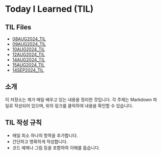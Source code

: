 # Today I Learned (TIL)

## TIL Files
- [08AUG2024_TIL](TIL_files/08AUG2024_TIL.md)
- [09AUG2024_TIL](TIL_files/09AUG2024_TIL.md)
- [10AUG2024_TIL](TIL_files/10AUG2024_TIL.md)
- [12AUG2024_TIL](TIL_files/12AUG2024_TIL.md)
- [14AUG2024_TIL](TIL_files/14AUG2024_TIL.md)
- [15AUG2024_TIL](TIL_files/15AUG2024_TIL.md)
- [14SEP2024_TIL](TIL_files/14SEP2024_TIL.md)



## 소개
이 저장소는 제가 매일 배우고 있는 내용을 정리한 것입니다. 각 주제는 Markdown 파일로 작성되어 있으며, 위의 링크를 클릭하여 내용을 확인할 수 있습니다.
## TIL 작성 규칙
- 매일 최소 하나의 항목을 추가합니다.
- 간단하고 명확하게 작성합니다.
- 코드 예제나 그림 등을 포함하여 이해를 돕습니다.   